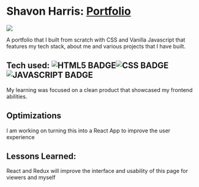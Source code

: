 # Shavon Harris: <a href="https://shavonharris-dev.netlify.app/" target="_blank">Portfolio</a>
<a href="https://shavonharris-dev.netlify.app/" target="_blank"><img src="https://media.giphy.com/media/p2Aziptb8rLy29mXXe/giphy.gif" /></a>

A portfolio that I built from scratch with CSS and Vanilla Javascript that features my tech stack, about me and various projects that I have built.

## Tech used: ![HTML5 BADGE](https://img.shields.io/static/v1?label=|&message=HTML5&color=23555f&style=plastic&logo=html5)![CSS BADGE](https://img.shields.io/static/v1?label=|&message=CSS3&color=285f65&style=plastic&logo=css3)![JAVASCRIPT BADGE](https://img.shields.io/static/v1?label=|&message=JAVASCRIPT&color=3c7f5d&style=plastic&logo=javascript)

My learning was focused on a clean product that showcased my frontend abilities. 

## Optimizations
I am working on turning this into a React App to improve the user experience

## Lessons Learned:

React and Redux will improve the interface and usability of this page for viewers and myself

